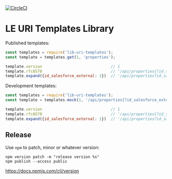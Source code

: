 [![CircleCI](https://circleci.com/gh/brandsExclusive/lib-uri-templates.svg?style=svg&circle-token=c68093d106b12464dc2adffe3b7613daf307276e)](https://circleci.com/gh/brandsExclusive/lib-uri-templates)

# LE URI Templates Library

Published templates:

```js
const templates = require('lib-uri-templates');
const template = templates.get(1, 'properties');

template.version                              // 1
template.rfc6570                              // '/api/properties{?id_salesforce_external,limit,page}'
template.expand({id_salesforce_external: 1})  // '/api/properties?id_salesforce_external=1
```

Development templates:

```js
const templates = require('lib-uri-templates');
const template = templates.mock(1, '/api/properties{?id_salesforce_external,limit,page}')

template.version                              // 1
template.rfc6570                              // '/api/properties{?id_salesforce_external,limit,page}'
template.expand({id_salesforce_external: 1})  // '/api/properties?id_salesforce_external=1
```

## Release

Use `npm` to patch, minor or whatever version:

```
npm version patch -m "release version %s"
npm publish --access public
```

https://docs.npmjs.com/cli/version
